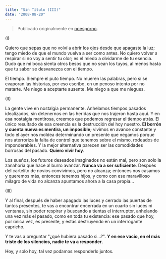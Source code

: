 ```yaml
---
title: "Sin Título (III)"
date: "2008-08-20"
---
```


> Publicado originalmente en [noesporno](/noesporno).

(I)

Quiero que sepas que no volví a abrir los ojos desde que apagaste la luz; tengo miedo de que el mundo vuelva a ser como antes. No quiero volver a respirar si no voy a sentir tu olor; es el miedo a olvidarme de tu esencia. Dudo que mi boca sienta otros besos que no sean los tuyos, al menos hasta que tu sabor se desvanezca con el tiempo.

El tiempo. Siempre el puto tiempo. No mueren las palabras, pero sí se evaporan las historias, por eso escribo, en un penoso intento por no matarte. Me niego a aceptarte ausente. Me niego a que me niegues.

(II)

La gente vive en nostalgia permanente. Anhelamos tiempos pasados idealizados, sin detenernos en las heridas que nos trajeron hasta aquí. Y en esa nostalgia mentirosa, creemos que podemos regresar el tiempo atrás. El único resultado de esa creencia es la destrucción del hoy nuestro. **El borrón y cuenta nueva es mentira, un imposible;** vivimos en avance constante y todo el ayer nos moldea determinando un presente que negamos porque nos aterroriza la falta de control que tenemos sobre el mismo, rodeados de imponderables. Y la mejor alternativa parecen ser las comodidades borrosas del pasado. **Quiero vivir hoy**.

Los sueños, los futuros deseados imaginados no están mal, pero son solo la zanahoria que hace al burro avanzar. **Nunca va a ser suficiente**. Después del cartelito de novios convivimos, pero no alcanza; entonces nos casamos y queremos más, entonces tenemos hijos, y como con ese maravilloso milagro de vida no alcanza apuntamos ahora a la casa propia...

(III)

Y al final, después de haber apagado las luces y cerrado las puertas de tantos presentes, te vas a encontrar encerrada en un cuarto sin luces ni ventanas, sin poder respirar y buscando a tientas el interruptor, anhelando una vez más el pasado, como en toda tu existencia: ese pasado que hoy, por única vez, es presente, y estás destruyendo en un interrogante capricho.

Y te vas a preguntar "¿qué hubiera pasado si...?". **Y en ese vacío, en el más triste de los silencios, nadie te va a responder**.

Hoy, y solo hoy, tal vez podamos responderlo juntos.